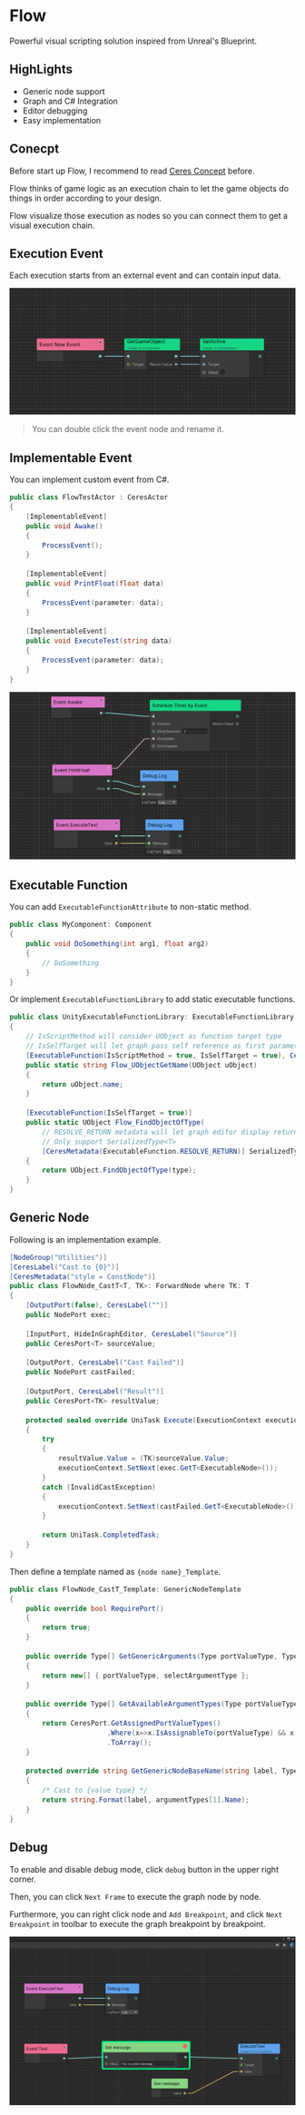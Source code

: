 # Flow
Powerful visual scripting solution inspired from Unreal's Blueprint.

## HighLights

- Generic node support
- Graph and C# Integration
- Editor debugging
- Easy implementation

## Conecpt

Before start up Flow, I recommend to read [Ceres Concept](./ceres_concept.md) before.

Flow thinks of game logic as an execution chain to let the game objects do things in order according to your design.

Flow visualize those execution as nodes so you can connect them to get a visual execution chain.

## Execution Event

Each execution starts from an external event and can contain input data.

![Execution Event](./Images/flow_execution_event.png)

> You can double click the event node and rename it.

## Implementable Event

You can implement custom event from C#.

```C#
public class FlowTestActor : CeresActor
{
    [ImplementableEvent]
    public void Awake()
    {
        ProcessEvent();
    }

    [ImplementableEvent]
    public void PrintFloat(float data)
    {
        ProcessEvent(parameter: data);
    }

    [ImplementableEvent]
    public void ExecuteTest(string data)
    {
        ProcessEvent(parameter: data);
    }
}
```

![Custom Event](./Images/flow_custom_event.png)

## Executable Function

You can add `ExecutableFunctionAttribute` to non-static method.

```C#
public class MyComponent: Component
{
    public void DoSomething(int arg1, float arg2)
    {
        // DoSomething
    }
}
```

Or implement `ExecutableFunctionLibrary` to add static executable functions.

```C#
public class UnityExecutableFunctionLibrary: ExecutableFunctionLibrary
{
    // IsScriptMethod will consider UObject as function target type
    // IsSelfTarget will let graph pass self reference as first parameter if self is UObject
    [ExecutableFunction(IsScriptMethod = true, IsSelfTarget = true), CeresLabel("GetName")]
    public static string Flow_UObjectGetName(UObject uObject)
    {
        return uObject.name;
    }

    [ExecutableFunction(IsSelfTarget = true)]
    public static UObject Flow_FindObjectOfType(
        // RESOLVE_RETURN metadata will let graph editor display return type by this parameter result
        // Only support SerializedType<T>
        [CeresMetadata(ExecutableFunction.RESOLVE_RETURN)] SerializedType<UObject> type)
    {
        return UObject.FindObjectOfType(type);
    }
}
```

## Generic Node

Following is an implementation example.

```C#
[NodeGroup("Utilities")]
[CeresLabel("Cast to {0}")]
[CeresMetadata("style = ConstNode")]
public class FlowNode_CastT<T, TK>: ForwardNode where TK: T
{
    [OutputPort(false), CeresLabel("")]
    public NodePort exec;
    
    [InputPort, HideInGraphEditor, CeresLabel("Source")]
    public CeresPort<T> sourceValue;
    
    [OutputPort, CeresLabel("Cast Failed")]
    public NodePort castFailed;
            
    [OutputPort, CeresLabel("Result")]
    public CeresPort<TK> resultValue;

    protected sealed override UniTask Execute(ExecutionContext executionContext)
    {
        try
        {
            resultValue.Value = (TK)sourceValue.Value;
            executionContext.SetNext(exec.GetT<ExecutableNode>());
        }
        catch (InvalidCastException)
        {
            executionContext.SetNext(castFailed.GetT<ExecutableNode>());
        }

        return UniTask.CompletedTask;
    }
}
```

Then define a template named as `{node name}_Template`.

```C#
public class FlowNode_CastT_Template: GenericNodeTemplate
{
    public override bool RequirePort()
    {
        return true;
    }
    
    public override Type[] GetGenericArguments(Type portValueType, Type selectArgumentType)
    {
        return new[] { portValueType, selectArgumentType };
    }

    public override Type[] GetAvailableArgumentTypes(Type portValueType)
    {
        return CeresPort.GetAssignedPortValueTypes()
                        .Where(x=>x.IsAssignableTo(portValueType) && x != portValueType)
                        .ToArray();
    }
    
    protected override string GetGenericNodeBaseName(string label, Type[] argumentTypes)
    {
        /* Cast to {value type} */
        return string.Format(label, argumentTypes[1].Name);
    }
}
```


## Debug

To enable and disable debug mode, click `debug` button in the upper right corner.

Then, you can click `Next Frame` to execute the graph node by node.

Furthermore, you can right click node and `Add Breakpoint`, and click `Next Breakpoint` in toolbar to execute the graph breakpoint by breakpoint.

![Debug](./Images/flow_debugger.png)
